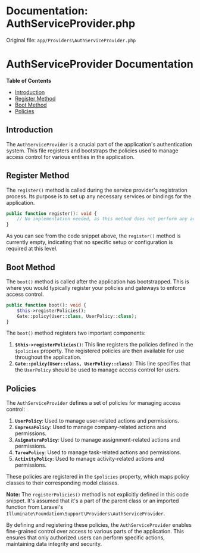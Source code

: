 # Documentation: AuthServiceProvider.php

Original file: `app/Providers\AuthServiceProvider.php`

# AuthServiceProvider Documentation

**Table of Contents**

* [Introduction](#introduction)
* [Register Method](#register-method)
* [Boot Method](#boot-method)
* [Policies](#policies)

## Introduction

The `AuthServiceProvider` is a crucial part of the application's authentication system. This file registers and bootstraps the policies used to manage access control for various entities in the application.

## Register Method

The `register()` method is called during the service provider's registration process. Its purpose is to set up any necessary services or bindings for the application.

```php
public function register(): void {
    // No implementation needed, as this method does not perform any actions.
}
```

As you can see from the code snippet above, the `register()` method is currently empty, indicating that no specific setup or configuration is required at this level.

## Boot Method

The `boot()` method is called after the application has bootstrapped. This is where you would typically register your policies and gateways to enforce access control.

```php
public function boot(): void {
    $this->registerPolicies();
    Gate::policy(User::class, UserPolicy::class);
}
```

The `boot()` method registers two important components:

1. **`$this->registerPolicies()`**: This line registers the policies defined in the `$policies` property. The registered policies are then available for use throughout the application.
2. **`Gate::policy(User::class, UserPolicy::class)`**: This line specifies that the `UserPolicy` should be used to manage access control for users.

## Policies

The `AuthServiceProvider` defines a set of policies for managing access control:

1. **`UserPolicy`**: Used to manage user-related actions and permissions.
2. **`EmpresaPolicy`**: Used to manage company-related actions and permissions.
3. **`AsignaturaPolicy`**: Used to manage assignment-related actions and permissions.
4. **`TareaPolicy`**: Used to manage task-related actions and permissions.
5. **`ActivityPolicy`**: Used to manage activity-related actions and permissions.

These policies are registered in the `$policies` property, which maps policy classes to their corresponding model classes.

**Note:** The `registerPolicies()` method is not explicitly defined in this code snippet. It's assumed that it's a part of the parent class or an imported function from Laravel's `Illuminate\Foundation\Support\Providers\AuthServiceProvider`.

By defining and registering these policies, the `AuthServiceProvider` enables fine-grained control over access to various parts of the application. This ensures that only authorized users can perform specific actions, maintaining data integrity and security.